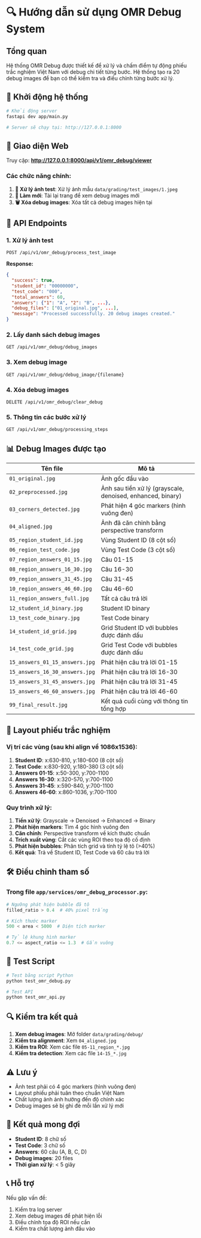 # 🔍 Hướng dẫn sử dụng OMR Debug System

## Tổng quan

Hệ thống OMR Debug được thiết kế để xử lý và chấm điểm tự động phiếu trắc nghiệm Việt Nam với debug chi tiết từng bước. Hệ thống tạo ra 20 debug images để bạn có thể kiểm tra và điều chỉnh từng bước xử lý.

## 🚀 Khởi động hệ thống

```bash
# Khởi động server
fastapi dev app/main.py

# Server sẽ chạy tại: http://127.0.0.1:8000
```

## 📱 Giao diện Web

Truy cập: **http://127.0.0.1:8000/api/v1/omr_debug/viewer**

### Các chức năng chính:

1. **🚀 Xử lý ảnh test**: Xử lý ảnh mẫu `data/grading/test_images/1.jpeg`
2. **🔄 Làm mới**: Tải lại trang để xem debug images mới
3. **🗑️ Xóa debug images**: Xóa tất cả debug images hiện tại

## 🔧 API Endpoints

### 1. Xử lý ảnh test
```http
POST /api/v1/omr_debug/process_test_image
```

**Response:**
```json
{
  "success": true,
  "student_id": "00000000",
  "test_code": "000", 
  "total_answers": 60,
  "answers": {"1": "A", "2": "B", ...},
  "debug_files": ["01_original.jpg", ...],
  "message": "Processed successfully. 20 debug images created."
}
```

### 2. Lấy danh sách debug images
```http
GET /api/v1/omr_debug/debug_images
```

### 3. Xem debug image
```http
GET /api/v1/omr_debug/debug_image/{filename}
```

### 4. Xóa debug images
```http
DELETE /api/v1/omr_debug/clear_debug
```

### 5. Thông tin các bước xử lý
```http
GET /api/v1/omr_debug/processing_steps
```

## 📊 Debug Images được tạo

| Tên file | Mô tả |
|----------|-------|
| `01_original.jpg` | Ảnh gốc đầu vào |
| `02_preprocessed.jpg` | Ảnh sau tiền xử lý (grayscale, denoised, enhanced, binary) |
| `03_corners_detected.jpg` | Phát hiện 4 góc markers (hình vuông đen) |
| `04_aligned.jpg` | Ảnh đã căn chỉnh bằng perspective transform |
| `05_region_student_id.jpg` | Vùng Student ID (8 cột số) |
| `06_region_test_code.jpg` | Vùng Test Code (3 cột số) |
| `07_region_answers_01_15.jpg` | Câu 01-15 |
| `08_region_answers_16_30.jpg` | Câu 16-30 |
| `09_region_answers_31_45.jpg` | Câu 31-45 |
| `10_region_answers_46_60.jpg` | Câu 46-60 |
| `11_region_answers_full.jpg` | Tất cả câu trả lời |
| `12_student_id_binary.jpg` | Student ID binary |
| `13_test_code_binary.jpg` | Test Code binary |
| `14_student_id_grid.jpg` | Grid Student ID với bubbles được đánh dấu |
| `14_test_code_grid.jpg` | Grid Test Code với bubbles được đánh dấu |
| `15_answers_01_15_answers.jpg` | Phát hiện câu trả lời 01-15 |
| `15_answers_16_30_answers.jpg` | Phát hiện câu trả lời 16-30 |
| `15_answers_31_45_answers.jpg` | Phát hiện câu trả lời 31-45 |
| `15_answers_46_60_answers.jpg` | Phát hiện câu trả lời 46-60 |
| `99_final_result.jpg` | Kết quả cuối cùng với thông tin tổng hợp |

## 🎯 Layout phiếu trắc nghiệm

### Vị trí các vùng (sau khi align về 1086x1536):

1. **Student ID**: x:630-810, y:180-600 (8 cột số)
2. **Test Code**: x:830-920, y:180-380 (3 cột số)  
3. **Answers 01-15**: x:50-300, y:700-1100
4. **Answers 16-30**: x:320-570, y:700-1100
5. **Answers 31-45**: x:590-840, y:700-1100
6. **Answers 46-60**: x:860-1036, y:700-1100

### Quy trình xử lý:

1. **Tiền xử lý**: Grayscale → Denoised → Enhanced → Binary
2. **Phát hiện markers**: Tìm 4 góc hình vuông đen
3. **Căn chỉnh**: Perspective transform về kích thước chuẩn
4. **Trích xuất vùng**: Cắt các vùng ROI theo tọa độ cố định
5. **Phát hiện bubbles**: Phân tích grid và tính tỷ lệ tô (>40%)
6. **Kết quả**: Trả về Student ID, Test Code và 60 câu trả lời

## 🛠️ Điều chỉnh tham số

### Trong file `app/services/omr_debug_processor.py`:

```python
# Ngưỡng phát hiện bubble đã tô
filled_ratio > 0.4  # 40% pixel trắng

# Kích thước marker
500 < area < 5000  # Diện tích marker

# Tỷ lệ khung hình marker  
0.7 <= aspect_ratio <= 1.3  # Gần vuông
```

## 📝 Test Script

```bash
# Test bằng script Python
python test_omr_debug.py

# Test API
python test_omr_api.py
```

## 🔍 Kiểm tra kết quả

1. **Xem debug images**: Mở folder `data/grading/debug/`
2. **Kiểm tra alignment**: Xem `04_aligned.jpg` 
3. **Kiểm tra ROI**: Xem các file `05-11_region_*.jpg`
4. **Kiểm tra detection**: Xem các file `14-15_*.jpg`

## ⚠️ Lưu ý

- Ảnh test phải có 4 góc markers (hình vuông đen)
- Layout phiếu phải tuân theo chuẩn Việt Nam
- Chất lượng ảnh ảnh hưởng đến độ chính xác
- Debug images sẽ bị ghi đè mỗi lần xử lý mới

## 🎯 Kết quả mong đợi

- **Student ID**: 8 chữ số
- **Test Code**: 3 chữ số  
- **Answers**: 60 câu (A, B, C, D)
- **Debug images**: 20 files
- **Thời gian xử lý**: < 5 giây

## 📞 Hỗ trợ

Nếu gặp vấn đề:
1. Kiểm tra log server
2. Xem debug images để phát hiện lỗi
3. Điều chỉnh tọa độ ROI nếu cần
4. Kiểm tra chất lượng ảnh đầu vào
